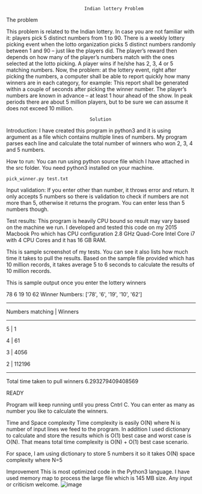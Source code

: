                                  Indian lottery Problem

The problem

This problem is related to the Indian lottery. In case you are not familiar with it: players pick 5 distinct numbers from 1 to 90. There is a weekly lottery picking event when the lotto organization picks 5 distinct numbers randomly between 1 and 90 – just like the players did. The player’s reward then depends on how many of the player’s numbers match with the ones selected at the lotto picking. A player wins if he/she has 2, 3, 4 or 5 matching numbers.
Now, the problem: at the lottery event, right after picking the numbers, a computer shall be able to report quickly how many winners are in each category, for example:
This report shall be generated within a couple of seconds after picking the winner number. The player’s numbers are known in advance – at least 1 hour ahead of the show. In peak periods there are about 5 million players, but to be sure we can assume it does not exceed 10 million.

                                   Solution
Introduction:
I have created this program in python3 and it is using argument as a file which contains multiple lines of numbers. My program parses each line and calculate the total number of winners who won 2, 3, 4 and 5 numbers.


How to run:
You can run using python source file which I have attached in the src folder. You need python3 installed on your machine.

    pick_winner.py test.txt


Input validation:
If you enter other than number, it throws error and return. 
It only accepts 5 numbers so there is validation to check if numbers are not more than 5, otherwise it returns the program. You can enter less than 5 numbers though. 


Test results:
This program is heavily CPU bound so result may vary based on the machine we run. I developed and tested this code on my 2015 Macbook Pro which has CPU configuration 2.8 GHz Quad-Core Intel Core i7 with 4 CPU Cores and it has 16 GB RAM.

This is sample screenshot of my tests. You can see it also lists how much time it takes to pull the results. Based on the sample file provided which has 10 million records, it takes average 5 to 6 seconds to calculate the results of 10 million records. 

This is sample output once you enter the lottery winners

78 6 19 10 62
Winner Numbers: ['78', '6', '19', '10', '62']

--------------------------------------
 Numbers matching   |      Winners   

--------------------------------------

 5                  |       1

 4                  |       61

 3                  |       4056

 2                  |       112196

--------------------------------------
Total time taken to pull winners 6.293279409408569


READY
 

Program will keep running until you press Cntrl C. You can enter as many as number you like to calculate the winners.

Time and Space complexity
Time complexity is easily O(N) where N is number of input lines we feed to the program. In addition I used dictionary to calculate and store the results which is O(1) best case and worst case is O(N). That means total time complexity is O(N) + O(1)  best case scenario.

For space, I am using dictionary to store 5 numbers it so it takes O(N) space complexity where N=5


Improvement 
This is most optimized code in the Python3 language. I have used memory map to process the large file which is 145 MB size. Any input or criticism welcome. 
![image](https://github.com/keypat1906/Hungarian_lottery/assets/97865025/05a94f42-ba0e-43f9-b1b1-8e23d059b23c)
